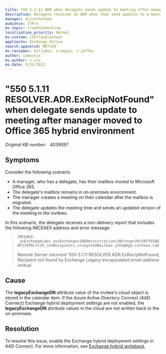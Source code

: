 ```yaml
---
title: 550 5.1.11 NDR when delegate sends update to meeting after manager moved to Office 365 hybrid environment
description: Delegate receives an NDR when they send updates to a meeting invitee after a manager is moved to Office 365 hybrid environment.
manager: dcscontentpm
audience: ITPro
ms.topic: troubleshooting
localization_priority: Normal
ms.custom: CSSTroubleshoot
appliesto: Exchange Online
search.appverid: MET150
ms.reviewer: kellybos, v-maqiu, v-jeffbo
author: simonxjx
ms.author: v-six
ms.date: 3/31/2022
---
```

# "550 5.1.11 RESOLVER.ADR.ExRecipNotFound" when delegate sends update to meeting after manager moved to Office 365 hybrid environment

_Original KB number:_ &nbsp; 4039597

## Symptoms

Consider the following scenario:

- A manager, who has a delegate, has their mailbox moved to Microsoft Office 365.
- The delegate's mailbox remains in on-premises environment.
- The manager creates a meeting on their calendar after the mailbox is migrated.
- The delegate updates the meeting time and sends an updated version of the meeting to the invitees.

In this scenario, the delegate receives a non-delivery report that includes the following IMCEAEX address and error message:  

> `IMCEAEX-_o=ExchangeLabs_ou=Exchange+20Administrative+20Group+20+28FYDIBOHF23SPDLT+29_cn=Recipients_cn=SystemMailbox-john@mgd.contoso.com`
>
> Remote Server returned '550 5.1.11 RESOLVER.ADR.ExRecipNotFound; Recipient not found by Exchange Legacy encapsulated email address lookup'

## Cause

The **legacyExchangeDN** attribute value of the invitee's cloud object is stored in the calendar item. If the Azure Active Directory Connect (AAD Connect) Exchange hybrid deployment settings are not enabled, the **legacyExchangeDN** attribute values in the cloud are not written back to the on-premises.

## Resolution

To resolve this issue, enable the Exchange hybrid deployment settings in AAD Connect. For more information, see [Exchange hybrid writeback](/azure/active-directory/connect/active-directory-aadconnectsync-attributes-synchronized#exchange-hybrid-writeback).
